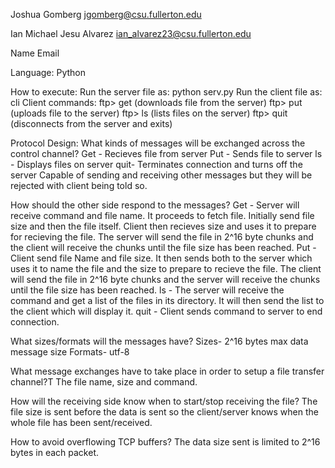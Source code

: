 Joshua Gomberg
jgomberg@csu.fullerton.edu

Ian Michael Jesu Alvarez
ian_alvarez23@csu.fullerton.edu

Name
Email

Language: Python

How to execute: Run the server file as: python serv.py <PORT NUMBER>
                Run the client file as: cli <server machine> <server port>
                Client commands: ftp> get <file name> (downloads file <file name> from the server)
                                ftp> put <filename> (uploads file <file name> to the server)
                                ftp> ls (lists files on the server)
                                ftp> quit (disconnects from the server and exits)
  
Protocol Design: 
  What kinds of messages will be exchanged across the control channel?
  	Get - Recieves file from server
	Put - Sends file to server
	ls - Displays files on server
	quit- Terminates connection and turns off the server
 	Capable of sending and receiving other messages but they will be rejected with client being told so.

  How should the other side respond to the messages?
	Get - Server will receive command and file name.  It proceeds to 
		fetch file.  Initially send file size and then the file itself. Client
		then recieves size and uses it to prepare for recieving the file. 
      		The server will send the file in 2^16 byte chunks 
      		and the client will receive the chunks until the file size has been reached.
	Put - Client send file Name and file size.  It then sends both to the server
		which uses it to name the file and the size to prepare to recieve the 
		file. The client will send the file in 2^16 byte chunks 
      		and the server will receive the chunks until the file size has been reached.
	ls - The server will receive the command and get a list of the files in its directory.
       		It will then send the list to the client which will display it.
    	quit - Client sends command to server to end connection.
  
  What sizes/formats will the messages have?
  	Sizes- 2^16 bytes max data message size
	Formats- utf-8
	
  What message exchanges have to take place in order to setup a file transfer channel?T
  	The file name, size and command.
	
  How will the receiving side know when to start/stop receiving the file?
	The file size is sent before the data is sent so the client/server knows when the whole file has been sent/received.
  
  How to avoid overflowing TCP buffers?
    	The data size sent is limited to 2^16 bytes in each packet.

